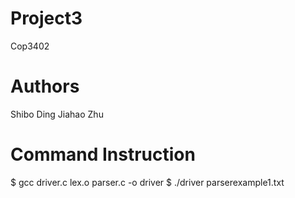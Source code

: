 # Project3
Cop3402

# Authors
Shibo Ding
Jiahao Zhu

# Command Instruction
$ gcc driver.c lex.o parser.c -o driver
$ ./driver parserexample1.txt
